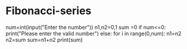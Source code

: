 # Fibonacci-series



num=int(input("Enter the number"))
n1,n2=0,1
sum =0
if num<=0:
  print("Please enter the valid number")
else:
  for i in range(0,num):
    n1=n2
    n2=sum
    sum=n1+n2
    print(sum)
